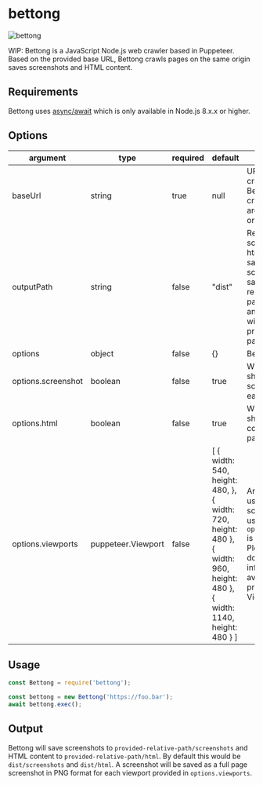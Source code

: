 # bettong

![bettong](https://upload.wikimedia.org/wikipedia/commons/thumb/3/3d/Bettongia_gaimardi.jpg/512px-Bettongia_gaimardi.jpg)

WIP: Bettong is a JavaScript Node.js web crawler based in Puppeteer. Based on the provided base URL, Bettong crawls pages on the same origin saves screenshots and HTML content.

## Requirements

Bettong uses [async/await](https://developer.mozilla.org/en-US/docs/Web/JavaScript/Reference/Statements/async_function) which is only available in Node.js 8.x.x or higher.

## Options

| argument           | type               | required | default                                                                                                                          | description                                                                                                                                                                                 |
|--------------------|--------------------|----------|----------------------------------------------------------------------------------------------------------------------------------|---------------------------------------------------------------------------------------------------------------------------------------------------------------------------------------------|
| baseUrl            | string             | true     | null                                                                                                                             | URL to start crawling from. Bettong will only crawl pages that are on the same origin.                                                                                                      |
| outputPath         | string             | false    | "dist"                                                                                                                           | Relative path screenshots and/or html content will be saved to. Currently screenshots will be saved to provided-relative-path/screenshots and HTML content will be saved to provided-relative-path/html.                                                                                           |
| options            | object             | false    | {}                                                                                                                               | Bettong options.                                                                                                                                                                            |
| options.screenshot | boolean            | false    | true                                                                                                                             | Whether Bettong should save screenshot for each viewport.                                                                                                                                   |
| options.html       | boolean            | false    | true                                                                                                                             | Whether Bettong should save HTML content for each page.                                                                                                                                     |
| options.viewports  | puppeteer.Viewport | false    | [   { width: 540, height: 480, },   { width: 720, height: 480 },   { width: 960, height: 480 },   { width: 1140, height: 480 } ] | Array of viewports used to take screenshots. Only used if `options.screenshot` is set to `true`. Please puppeteer docs for more information on available properties for Viewport interface. |

## Usage

```js
const Bettong = require('bettong');

const bettong = new Bettong('https://foo.bar');
await bettong.exec();

```

## Output

Bettong will save screenshots to `provided-relative-path/screenshots` and HTML content to `provided-relative-path/html`. By default this would be `dist/screenshots` and `dist/html`. A screenshot will be saved as a full page screenshot in PNG format for each viewport provided in `options.viewports`.
